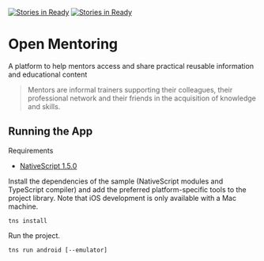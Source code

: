 [![Stories in Ready](https://badge.waffle.io/iilab/openmentoring-mobile.png?label=ready&title=Ready)](https://waffle.io/iilab/openmentoring-mobile)
[![Stories in Ready](https://badge.waffle.io/iilab/openmentoring-mobile.png?label=ready&title=Ready)](https://waffle.io/iilab/openmentoring-mobile)
# Open Mentoring

A platform to help mentors access and share practical reusable information and educational content

> Mentors are informal trainers supporting their colleagues, their professional network and their friends in the acquisition of knowledge and skills.
 
## Running the App

Requirements
  * [NativeScript 1.5.0](https://github.com/NativeScript/nativescript-cli)

Install the dependencies of the sample (NativeScript modules and TypeScript compiler) and add the preferred platform-specific tools to the project library. Note that iOS development is only available with a Mac machine.

```tns install```

Run the project.

```tns run android [--emulator]```
